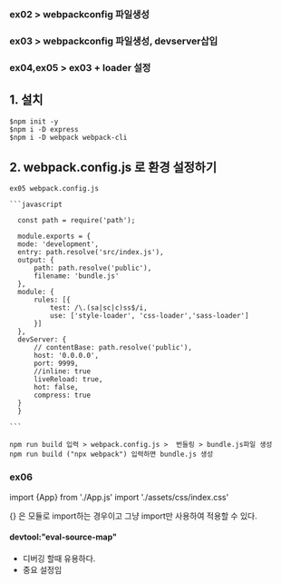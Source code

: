 ### ex02 > webpackconfig 파일생성
### ex03 > webpackconfig 파일생성, devserver삽입
### ex04,ex05 > ex03 + loader 설정  
  
  ## 1. 설치
    $npm init -y
    $npm i -D express
    $npm i -D webpack webpack-cli

  ## 2. webpack.config.js 로 환경 설정하기

    ex05 webpack.config.js

    ```javascript

      const path = require('path');

      module.exports = {
      mode: 'development',
      entry: path.resolve('src/index.js'),
      output: {
          path: path.resolve('public'),
          filename: 'bundle.js'
      },
      module: {
          rules: [{
              test: /\.(sa|sc|c)ss$/i,
              use: ['style-loader', 'css-loader','sass-loader']
          }]
      },
      devServer: {
          // contentBase: path.resolve('public'),
          host: '0.0.0.0',
          port: 9999,
          //inline: true
          liveReload: true,
          hot: false,
          compress: true
      }
      }
      
    ```
  
    npm run build 입력 > webpack.config.js >  번들링 > bundle.js파일 생성
    npm run build ("npx webpack") 입력하면 bundle.js 생성


### ex06

import {App} from './App.js'
import './assets/css/index.css'

{} 은 모듈로 import하는 경우이고
그냥 import만 사용하여 적용할 수 있다.

  #### devtool:"eval-source-map" 
   
  - 디버깅 할때 유용하다.
  - 중요 설정임